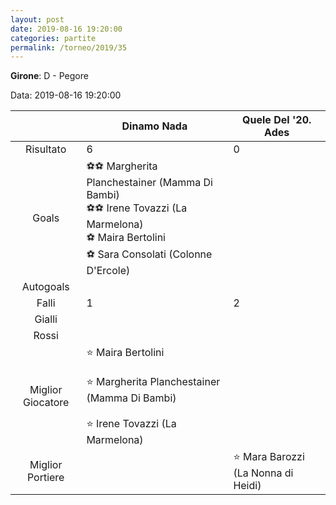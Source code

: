 ```yaml
---
layout: post
date: 2019-08-16 19:20:00
categories: partite
permalink: /torneo/2019/35
---
```

**Girone**: D - Pegore

Data: 2019-08-16 19:20:00

| | Dinamo Nada | Quele Del '20. Ades |
|:-----:|-----|-----|
Risultato|6|0
Goals|⚽⚽ Margherita Planchestainer (Mamma Di Bambi)<br/>⚽⚽ Irene Tovazzi (La Marmelona)<br/>⚽ Maira Bertolini<br/>⚽ Sara Consolati (Colonne D'Ercole)|
Autogoals||
Falli|1|2
Gialli||
Rossi||
Miglior Giocatore|⭐ Maira Bertolini<br/><br/>⭐ Margherita Planchestainer (Mamma Di Bambi)<br/><br/>⭐ Irene Tovazzi (La Marmelona)<br/>|
Miglior Portiere||⭐ Mara Barozzi (La Nonna di Heidi)<br/>